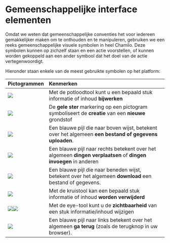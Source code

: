 # Gemeenschappelijke interface elementen

Omdat we weten dat gemeenschappelijke conventies het voor iedereen gemakkelijker maken om te onthouden en te manipuleren, gebruiken we een reeks gemeenschappelijke visuele symbolen in heel Chamilo. Deze symbolen kunnen op zichzelf staan en een actie voorstellen, of kunnen worden gekoppeld aan een ander symbool dat het doel van de actie vertegenwoordigt.

Hieronder staan enkele van de meest gebruikte symbolen op het platform:

| Pictogrammen | Kenmerken |
| :--- | :--- |
| ![](../../../.gitbook/assets/graphics112.png) | Met de potloodtool kunt u een bepaald stuk informatie of inhoud **bijwerken** |
| ![](../../../.gitbook/assets/graphics138.svg) | De **gele ster** markering op een pictogram symboliseert de **creatie** van een **nieuwe** grondstof |
| ![](../../../.gitbook/assets/graphics348.png) | Een blauwe pijl die naar boven wijst, betekent over het algemeen **een bestand of gegevens uploaden**. |
| ![](../../../.gitbook/assets/images275.svg) | Een blauwe pijl naar rechts betekent over het algemeen **dingen verplaatsen** of **dingen invoegen** in anderen |
| ![](../../../.gitbook/assets/images277.png) | Een blauwe pijl die naar beneden wijst, betekent over het algemeen **download** een bestand of gegevens. |
| ![](../../../.gitbook/assets/images7.svg) | Met de kruistool kan een bepaald stuk informatie of inhoud **worden verwijderd** |
| ![](../../../.gitbook/assets/images8.svg)![](../../../.gitbook/assets/images9.svg) | Met de eye-tool kunt u de **zichtbaarheid** van een stuk informatie/inhoud wijzigen |
| ![](../../../.gitbook/assets/graphics346.png) | Een blauwe pijl naar links betekent over het algemeen **ga terug** \(zoals de terugknop in uw browser\). |

